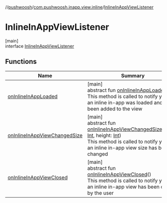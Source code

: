 //[pushwoosh](../../../index.md)/[com.pushwoosh.inapp.view.inline](../index.md)/[InlineInAppViewListener](index.md)

# InlineInAppViewListener

[main]\
interface [InlineInAppViewListener](index.md)

## Functions

| Name | Summary |
|---|---|
| [onInlineInAppLoaded](on-inline-in-app-loaded.md) | [main]<br>abstract fun [onInlineInAppLoaded](on-inline-in-app-loaded.md)()<br>This method is called to notify you that an inline in-app was loaded and has been added to the view |
| [onInlineInAppViewChangedSize](on-inline-in-app-view-changed-size.md) | [main]<br>abstract fun [onInlineInAppViewChangedSize](on-inline-in-app-view-changed-size.md)(width: [Int](https://kotlinlang.org/api/latest/jvm/stdlib/kotlin-stdlib/kotlin/-int/index.html), height: [Int](https://kotlinlang.org/api/latest/jvm/stdlib/kotlin-stdlib/kotlin/-int/index.html))<br>This method is called to notify you that an inline in-app view size has been changed |
| [onInlineInAppViewClosed](on-inline-in-app-view-closed.md) | [main]<br>abstract fun [onInlineInAppViewClosed](on-inline-in-app-view-closed.md)()<br>This method is called to notify you that an inline in-app view has been closed by the user |
